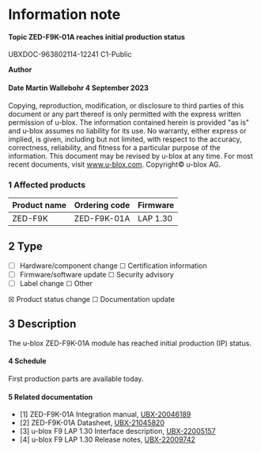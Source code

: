 

# **Information note**

#### **Topic ZED-F9K-01A reaches initial production status**

UBXDOC-963802114-12241 C1-Public

**Author**

#### **Date** Martin Wallebohr 4 September 2023

Copying, reproduction, modification, or disclosure to third parties of this document or any part thereof is only permitted with the express written permission of u-blox. The information contained herein is provided "as is" and u-blox assumes no liability for its use. No warranty, either express or implied, is given, including but not limited, with respect to the accuracy, correctness, reliability, and fitness for a particular purpose of the information. This document may be revised by u-blox at any time. For most recent documents, visit www.u-blox.com. Copyright© u-blox AG.

### **1 Affected products**

| Product name | Ordering code | Firmware |
|--------------|---------------|----------|
| ZED-F9K      | ZED-F9K-01A   | LAP 1.30 |

## **2 Type**

- ☐ Hardware/component change ☐ Certification information
- ☐ Firmware/software update ☐ Security advisory
- ☐ Label change ☐ Other

☒ Product status change ☐ Documentation update

## **3 Description**

The u-blox ZED-F9K-01A module has reached initial production (IP) status.

#### **4 Schedule**

First production parts are available today.

#### **5 Related documentation**

- [1] ZED-F9K-01A Integration manual, [UBX-20046189](https://www.u-blox.com/sites/default/files/ZED-F9K_Integrationmanual_UBX-20046189.pdf)
- [2] ZED-F9K-01A Datasheet, [UBX-21045820](https://www.u-blox.com/sites/default/files/documents/ZED-F9K-01A_DataSheet_UBX-21045820.pdf)
- [3] u-blox F9 LAP 1.30 Interface description, [UBX-22005157](https://www.u-blox.com/sites/default/files/documents/u-blox-F9-LAP-1.30_InterfaceDescription_UBX-22005157.pdf)
- [4] u-blox F9 LAP 1.30 Release notes, [UBX-22009742](https://www.u-blox.com/sites/default/files/documents/GNSS-FW1.00-LAP1.30_RN_UBX-22009742.pdf)